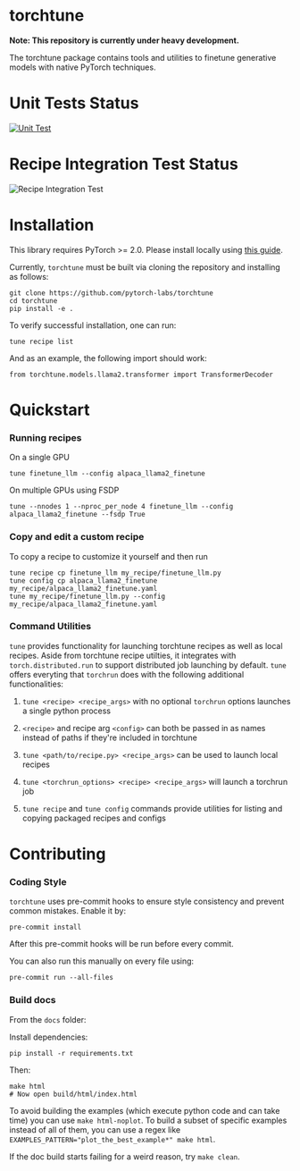 
# torchtune

**Note: This repository is currently under heavy development.**

The torchtune package contains tools and utilities to finetune generative models with native PyTorch techniques.

# Unit Tests Status

[![Unit Test](https://github.com/pytorch-labs/torchtune/actions/workflows/unit_test.yaml/badge.svg?branch=main)](https://github.com/pytorch-labs/torchtune/actions/workflows/unit_test.yaml)

# Recipe Integration Test Status

![Recipe Integration Test](https://github.com/pytorch-labs/torchtune/actions/workflows/recipe_integration_test.yaml/badge.svg)

# Installation

This library requires PyTorch >= 2.0. Please install locally using [this guide](https://pytorch.org/get-started/locally/).

Currently, `torchtune` must be built via cloning the repository and installing as follows:

```
git clone https://github.com/pytorch-labs/torchtune
cd torchtune
pip install -e .
```

To verify successful installation, one can run:

```
tune recipe list
```

And as an example, the following import should work:

```
from torchtune.models.llama2.transformer import TransformerDecoder
```

# Quickstart

### Running recipes

On a single GPU
```
tune finetune_llm --config alpaca_llama2_finetune
```

On multiple GPUs using FSDP
```
tune --nnodes 1 --nproc_per_node 4 finetune_llm --config alpaca_llama2_finetune --fsdp True
```

### Copy and edit a custom recipe

To copy a recipe to customize it yourself and then run
```
tune recipe cp finetune_llm my_recipe/finetune_llm.py
tune config cp alpaca_llama2_finetune my_recipe/alpaca_llama2_finetune.yaml
tune my_recipe/finetune_llm.py --config my_recipe/alpaca_llama2_finetune.yaml
```

### Command Utilities

``tune`` provides functionality for launching torchtune recipes as well as local
recipes. Aside from torchtune recipe utilties, it integrates with ``torch.distributed.run``
to support distributed job launching by default. ``tune`` offers everyting that ``torchrun``
does with the following additional functionalities:

1. ``tune <recipe> <recipe_args>`` with no optional ``torchrun`` options launches a single python process

2. ``<recipe>`` and recipe arg ``<config>`` can both be passed in as names instead of paths if they're included in torchtune

3. ``tune <path/to/recipe.py> <recipe_args>`` can be used to launch local recipes

4. ``tune <torchrun_options> <recipe> <recipe_args>`` will launch a torchrun job

5. ``tune recipe`` and ``tune config`` commands provide utilities for listing and copying packaged recipes and configs

# Contributing
### Coding Style
`torchtune` uses pre-commit hooks to ensure style consistency and prevent common mistakes. Enable it by:

```
pre-commit install
```

After this pre-commit hooks will be run before every commit.

You can also run this manually on every file using:

```
pre-commit run --all-files
```

### Build docs

From the `docs` folder:

Install dependencies:

```
pip install -r requirements.txt
```

Then:

```
make html
# Now open build/html/index.html
```

To avoid building the examples (which execute python code and can take time) you
can use `make html-noplot`. To build a subset of specific examples instead of
all of them, you can use a regex like `EXAMPLES_PATTERN="plot_the_best_example*"
make html`.

If the doc build starts failing for a weird reason, try `make clean`.
